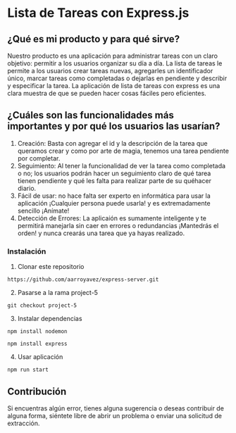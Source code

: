 # Lista de Tareas con Express.js

## ¿Qué es mi producto y para qué sirve?
Nuestro producto es una aplicación para administrar tareas con un claro objetivo: permitir a los usuarios organizar su día a día. La lista de tareas le permite a los usuarios crear tareas nuevas, agregarles un identificador único, marcar tareas como completadas o dejarlas en pendiente y describir y especificar la tarea.
La aplicación de lista de tareas con express es una clara muestra de que se pueden hacer cosas fáciles pero eficientes.

## ¿Cuáles son las funcionalidades más importantes y por qué los usuarios las usarían?
1. Creación: Basta con agregar el id y la descripción de la tarea que queramos crear y como por arte de magia, tenemos una tarea pendiente por completar.
2. Seguimiento: Al tener la funcionalidad de ver la tarea como completada o no; los usuarios podrán hacer un seguimiento claro de qué tarea tienen pendiente y qué les falta para realizar parte de su quéhacer diario.
3. Fácil de usar: no hace falta ser experto en informática para usar la aplicación ¡Cualquier persona puede usarla! y es extremadamente sencillo ¡Anímate!
4. Detección de Errores: La aplicaión es sumamente inteligente y te permitirá manejarla sin caer en errores o redundancias ¡Mantedrás el orden! y nunca crearás una tarea que ya hayas realizado.

### Instalación
1. Clonar este repositorio
```
https://github.com/aarroyavez/express-server.git
```
2. Pasarse a la rama project-5
```
git checkout project-5
```
3. Instalar dependencias
```
npm install nodemon
```
```
npm install express
```
4. Usar aplicación
```
npm run start
```
## Contribución
Si encuentras algún error, tienes alguna sugerencia o deseas contribuir de alguna forma, siéntete libre de abrir un problema o enviar una solicitud de extracción.